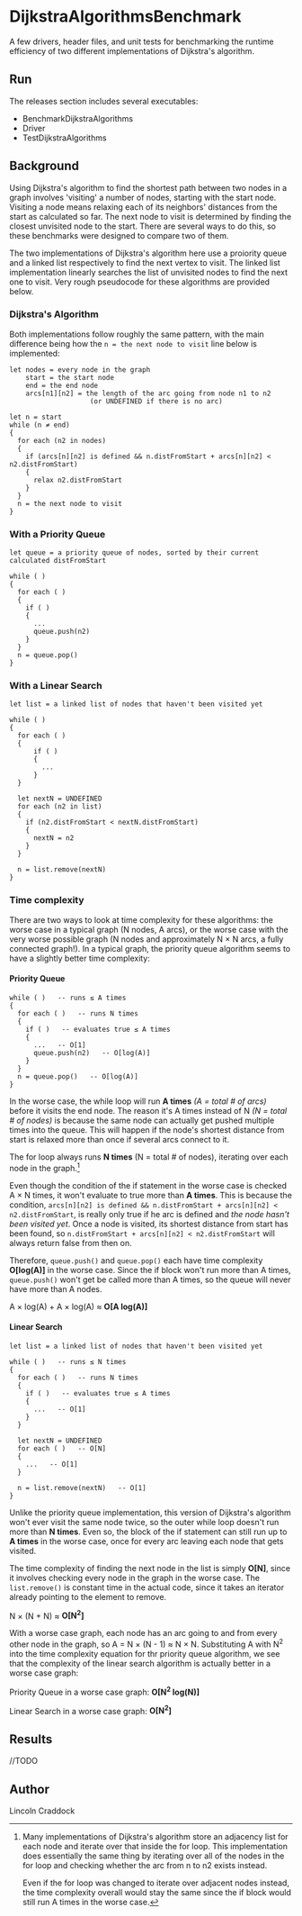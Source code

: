 # DijkstraAlgorithmsBenchmark
A few drivers, header files, and unit tests for benchmarking the runtime efficiency of two different implementations of Dijkstra's algorithm.

## Run
The releases section includes several executables:
- BenchmarkDijkstraAlgorithms
- Driver
- TestDijkstraAlgorithms

## Background
Using Dijkstra's algorithm to find the shortest path between two nodes in a graph involves 'visiting' a number of nodes, starting with the start node. Visiting a node means relaxing each of its neighbors' distances from the start as calculated so far. The next node to visit is determined by finding the closest unvisited node to the start. There are several ways to do this, so these benchmarks were designed to compare two of them.

The two implementations of Dijkstra's algorithm here use a proiority queue and a linked list respectively to find the next vertex to visit. The linked list implementation linearly searches the list of unvisited nodes to find the next one to visit. Very rough pseudocode for these algorithms are provided below.

### Dijkstra's Algorithm
Both implementations follow roughly the same pattern, with the main difference being how the ``n = the next node to visit`` line below is implemented:
```
let nodes = every node in the graph
    start = the start node
    end = the end node
    arcs[n1][n2] = the length of the arc going from node n1 to n2
                    (or UNDEFINED if there is no arc)

let n = start
while (n ≠ end)
{
  for each (n2 in nodes)
  {
    if (arcs[n][n2] is defined && n.distFromStart + arcs[n][n2] < n2.distFromStart)
    {
      relax n2.distFromStart
    }
  }
  n = the next node to visit
}
```

### With a Priority Queue
```
let queue = a priority queue of nodes, sorted by their current calculated distFromStart

while ( )
{
  for each ( )
  {
    if ( )
    {
      ...
      queue.push(n2)
    }
  }
  n = queue.pop()
}
```

### With a Linear Search
```
let list = a linked list of nodes that haven't been visited yet

while ( )
{
  for each ( )
  {
      if ( )
      {
        ...
      }
  }

  let nextN = UNDEFINED
  for each (n2 in list)
  {
    if (n2.distFromStart < nextN.distFromStart)
    {
      nextN = n2
    }
  }

  n = list.remove(nextN)
}
```

### Time complexity
There are two ways to look at time complexity for these algorithms: the worse case in a typical graph (N nodes, A arcs), or the worse case with the very worse possible graph (N nodes and approximately N × N arcs, a fully connected graph!). In a typical graph, the priority queue algorithm seems to have a slightly better time complexity:

#### Priority Queue
```
while ( )   -- runs ≤ A times
{
  for each ( )   -- runs N times
  {
    if ( )   -- evaluates true ≤ A times
    {
      ...   -- O[1]
      queue.push(n2)   -- O[log(A)]
    }
  }
  n = queue.pop()   -- O[log(A)]
}
```
In the worse case, the while loop will run **A times** _(A = total # of arcs)_ before it visits the end node. The reason it's A times instead of N _(N = total # of nodes)_ is because the same node can actually get pushed multiple times into the queue. This will happen if the node's shortest distance from start is relaxed more than once if several arcs connect to it.

The for loop always runs **N times** (N = total # of nodes), iterating over each node in the graph.[^1]

Even though the condition of the if statement in the worse case is checked A × N times, it won't evaluate to true more than **A times**. This is because the condition, ``arcs[n][n2] is defined && n.distFromStart + arcs[n][n2] < n2.distFromStart``, is really only true if he arc is defined and _the node hasn't been visited yet_. Once a node is visited, its shortest distance from start has been found, so ``n.distFromStart + arcs[n][n2] < n2.distFromStart`` will always return false from then on.

Therefore, ``queue.push()`` and ``queue.pop()`` each have time complexity **O[log(A)]** in the worse case. Since the if block won't run more than A times, ``queue.push()`` won't get be called more than A times, so the queue will never have more than A nodes.

A × log(A) + A × log(A) ≈ **O\[A log(A)\]**

#### Linear Search
```
let list = a linked list of nodes that haven't been visited yet

while ( )   -- runs ≤ N times
{
  for each ( )   -- runs N times
  {
    if ( )   -- evaluates true ≤ A times
    {
      ...   -- O[1]
    }
  }

  let nextN = UNDEFINED
  for each ( )   -- O[N]
  {
    ...   -- O[1]
  }

  n = list.remove(nextN)   -- O[1]
}
```
Unlike the priority queue implementation, this version of Dijkstra's algorithm won't ever visit the same node twice, so the outer while loop doesn't run more than **N times**. Even so, the block of the if statement can still run up to **A times** in the worse case, once for every arc leaving each node that gets visited.

The time complexity of finding the next node in the list is simply **O[N]**, since it involves checking every node in the graph in the worse case. The ``list.remove()`` is constant time in the actual code, since it takes an iterator already pointing to the element to remove.

N × (N + N) ≈ **O[N<sup>2</sup>]**

With a worse case graph, each node has an arc going to and from every other node in the graph, so A = N × (N - 1) ≈ N × N. Substituting A with N<sup>2</sup> into the time complexity equation for thr priority queue algorithm, we see that the complexity of the linear search algorithm is actually better in a worse case graph:

Priority Queue in a worse case graph: **O[N<sup>2</sup> log(N)]**

Linear Search in a worse case graph: **O[N<sup>2</sup>]**

## Results
//TODO

## Author
Lincoln Craddock

[^1]: Many implementations of Dijkstra's algorithm store an adjacency list for each node and iterate over that inside the for loop. This implementation does essentially the same thing by iterating over all of the nodes in the for loop and checking whether the arc from n to n2 exists instead.
    
    Even if the for loop was changed to iterate over adjacent nodes instead, the time complexity overall would stay the same since the if block would still run A times in the worse case.
